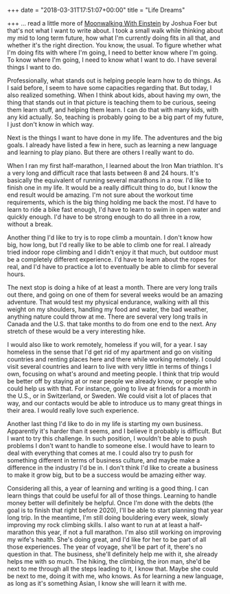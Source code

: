 +++
date = "2018-03-31T17:51:07+00:00"
title = "Life Dreams"

+++
... read a little more of [Moonwalking With Einstein](https://www.amazon.com/Moonwalking-Einstein-Science-Remembering-Everything/dp/0143120530/ref=as_sl_pc_qf_sp_asin_til?tag=grochat-20&linkCode=w00&linkId=ed04a2458b6b056f6788ee21e5ceb646&creativeASIN=0143120530) by Joshua Foer but that's not what I want to write about. I took a small walk while thinking about my mid to long term future, how what I'm currently doing fits in all that, and whether it's the right direction. You know, the usual. To figure whether what I'm doing fits with where I'm going, I need to better know where I'm going. To know where I'm going, I need to know what I want to do. I have several things I want to do.

Professionally, what stands out is helping people learn how to do things. As I said before, I seem to have some capacities regarding that. But today, I also realized something. When I think about kids, about having my own, the thing that stands out in that picture is teaching them to be curious, seeing them learn stuff, and helping them learn. I can do that with many kids, with any kid actually. So, teaching is probably going to be a big part of my future, I just don't know in which way.

Next is the things I want to have done in my life. The adventures and the big goals. I already have listed a few in here, such as learning a new language and learning to play piano. But there are others I really want to do.

When I ran my first half-marathon, I learned about the Iron Man triathlon. It's a very long and difficult race that lasts between 8 and 24 hours. It's basically the equivalent of running several marathons in a row. I'd like to finish one in my life. It would be a really difficult thing to do, but I know the end result would be amazing. I'm not sure about the workout time requirements, which is the big thing holding me back the most. I'd have to learn to ride a bike fast enough, I'd have to learn to swim in open water and quickly enough. I'd have to be strong enough to do all three in a row, without a break.

Another thing I'd like to try is to rope climb a mountain. I don't know how big, how long, but I'd really like to be able to climb one for real. I already tried indoor rope climbing and I didn't enjoy it that much, but outdoor must be a completely different experience. I'd have to learn about the ropes for real, and I'd have to practice a lot to eventually be able to climb for several hours.

The next stop is doing a hike of at least a month. There are very long trails out there, and going on one of them for several weeks would be an amazing adventure. That would test my physical endurance, walking with all this weight on my shoulders, handling my food and water, the bad weather, anything nature could throw at me. There are several very long trails in Canada and the U.S. that take months to do from one end to the next. Any stretch of these would be a very interesting hike.

I would also like to work remotely, homeless if you will, for a year. I say homeless in the sense that I'd get rid of my apartment and go on visiting countries and renting places here and there while working remotely. I could visit several countries and learn to live with very little in terms of things I own, focusing on what's around and meeting people. I think that trip would be better off by staying at or near people we already know, or people who could help us with that. For instance, going to live at friends for a month in the U.S., or in Switzerland, or Sweden. We could visit a lot of places that way, and our contacts would be able to introduce us to many great things in their area. I would really love such experience.

Another last thing I'd like to do in my life is starting my own business. Apparently it's harder than it seems, and I believe it probably is difficult. But I want to try this challenge. In such position, I wouldn't be able to push problems I don't want to handle to someone else. I would have to learn to deal with everything that comes at me. I could also try to push for something different in terms of business culture, and maybe make a difference in the industry I'd be in. I don't think I'd like to create a business to make it grow big, but to be a success would be amazing either way.

Considering all this, a year of learning and writing is a good thing. I can learn things that could be useful for all of those things. Learning to handle money better will definitely be helpful. Once I'm done with the debts (the goal is to finish that right before 2020), I'll be able to start planning that year long trip. In the meantime, I'm still doing bouldering every week, slowly improving my rock climbing skills. I also want to run at at least a half-marathon this year, if not a full marathon. I'm also still working on improving my wife's health. She's doing great, and I'd like for her to be part of all those experiences. The year of voyage, she'll be part of it, there's no question in that. The business, she'll definitely help me with it, she already helps me with so much. The hiking, the climbing, the iron man, she'd be next to me through all the steps leading to it, I know that. Maybe she could be next to me, doing it with me, who knows. As for learning a new language, as long as it's something Asian, I know she will learn it with me.